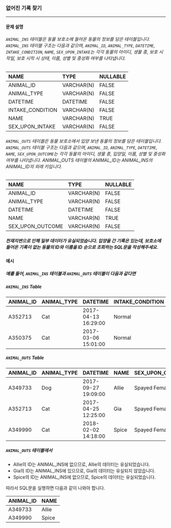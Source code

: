 ### 없어진 기록 찾기

***

#### 문제 설명
###### `ANIMAL_INS` 테이블은 동물 보호소에 들어온 동물의 정보를 담은 테이블입니다. `ANIMAL_INS` 테이블 구조는 다음과 같으며, `ANIMAL_ID`, `ANIMAL_TYPE`, `DATETIME`, `INTAKE_CONDITION`, `NAME`, `SEX_UPON_INTAKE`는 각각 동물의 아이디, 생물 종, 보호 시작일, 보호 시작 시 상태, 이름, 성별 및 중성화 여부를 나타냅니다.

NAME            |	TYPE	    |NULLABLE|
|:--            |:--        |:--
ANIMAL_ID       |	VARCHAR(N)|	FALSE|
ANIMAL_TYPE     |	VARCHAR(N)|	FALSE|
DATETIME        |	DATETIME  |	FALSE|
INTAKE_CONDITION|	VARCHAR(N)|	FALSE|
NAME            |	VARCHAR(N)|	TRUE |
SEX_UPON_INTAKE	|VARCHAR(N)	| FALSE|

###### `ANIMAL_OUTS` 테이블은 동물 보호소에서 입양 보낸 동물의 정보를 담은 테이블입니다. `ANIMAL_OUTS` 테이블 구조는 다음과 같으며, `ANIMAL_ID`, `ANIMAL_TYPE`, `DATETIME`, `NAME`, `SEX_UPON_OUTCOME`는 각각 동물의 아이디, 생물 종, 입양일, 이름, 성별 및 중성화 여부를 나타냅니다. ANIMAL_OUTS 테이블의 ANIMAL_ID는 ANIMAL_INS의 ANIMAL_ID의 외래 키입니다.

NAME            |	TYPE      |	NULLABLE|
|:--            |:--        |:--
ANIMAL_ID       |	VARCHAR(N)|	FALSE   |
ANIMAL_TYPE     |	VARCHAR(N)|	FALSE   |
DATETIME        |	DATETIME  |	FALSE   |
NAME            |	VARCHAR(N)|	TRUE    |
SEX_UPON_OUTCOME|	VARCHAR(N)|	FALSE   |

##### 천재지변으로 인해 일부 데이터가 유실되었습니다. 입양을 간 기록은 있는데, 보호소에 들어온 기록이 없는 동물의 ID와 이름을 ID 순으로 조회하는 SQL문을 작성해주세요.

#### 예시
##### 예를 들어, `ANIMAL_INS` 테이블과 `ANIMAL_OUTS` 테이블이 다음과 같다면

##### `ANIMAL_INS` Table

ANIMAL_ID|	ANIMAL_TYPE|	DATETIME           |	INTAKE_CONDITION|	NAME|	SEX_UPON_INTAKE|
|:--     |:--          |:--                  |:--               |:--  |:--
A352713	 |Cat          |	2017-04-13 16:29:00|	Normal	        |Gia	|Spayed Female    |
A350375	 |Cat          |	2017-03-06 15:01:00|	Normal	        |Meo	|Neutered Male    |


##### `ANIMAL_OUTS` Table

ANIMAL_ID|	ANIMAL_TYPE|	DATETIME           |NAME   |	SEX_UPON_OUTCOME|
|:--     |:--          |:--                  |:--    |:--
A349733  |	Dog        |	2017-09-27 19:09:00|	Allie|	Spayed Female   |
A352713  |	Cat        |	2017-04-25 12:25:00|	Gia  |	Spayed Female   |
A349990  |	Cat        |	2018-02-02 14:18:00|	Spice|	Spayed Female   |

##### `ANIMAL_OUTS` 테이블에서
+ Allie의 ID는 ANIMAL_INS에 없으므로, Allie의 데이터는 유실되었습니다.
+ Gia의 ID는 ANIMAL_INS에 있으므로, Gia의 데이터는 유실되지 않았습니다.
+ Spice의 ID는 ANIMAL_INS에 없으므로, Spice의 데이터는 유실되었습니다.

따라서 SQL문을 실행하면 다음과 같이 나와야 합니다.

ANIMAL_ID|	NAME |
|:--     |:--
A349733  |	Allie|
A349990	 |  Spice|
